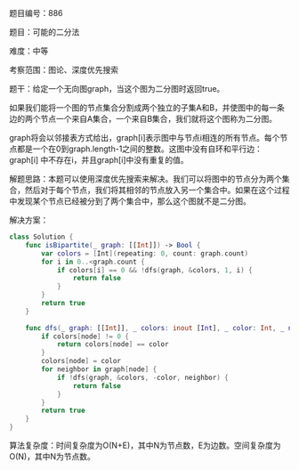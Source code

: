 题目编号：886

题目：可能的二分法

难度：中等

考察范围：图论、深度优先搜索

题干：给定一个无向图graph，当这个图为二分图时返回true。

如果我们能将一个图的节点集合分割成两个独立的子集A和B，并使图中的每一条边的两个节点一个来自A集合，一个来自B集合，我们就将这个图称为二分图。

graph将会以邻接表方式给出，graph[i]表示图中与节点i相连的所有节点。每个节点都是一个在0到graph.length-1之间的整数。这图中没有自环和平行边：graph[i] 中不存在i，并且graph[i]中没有重复的值。

解题思路：本题可以使用深度优先搜索来解决。我们可以将图中的节点分为两个集合，然后对于每个节点，我们将其相邻的节点放入另一个集合中。如果在这个过程中发现某个节点已经被分到了两个集合中，那么这个图就不是二分图。

解决方案：

```swift
class Solution {
    func isBipartite(_ graph: [[Int]]) -> Bool {
        var colors = [Int](repeating: 0, count: graph.count)
        for i in 0..<graph.count {
            if colors[i] == 0 && !dfs(graph, &colors, 1, i) {
                return false
            }
        }
        return true
    }
    
    func dfs(_ graph: [[Int]], _ colors: inout [Int], _ color: Int, _ node: Int) -> Bool {
        if colors[node] != 0 {
            return colors[node] == color
        }
        colors[node] = color
        for neighbor in graph[node] {
            if !dfs(graph, &colors, -color, neighbor) {
                return false
            }
        }
        return true
    }
}
```

算法复杂度：时间复杂度为O(N+E)，其中N为节点数，E为边数。空间复杂度为O(N)，其中N为节点数。